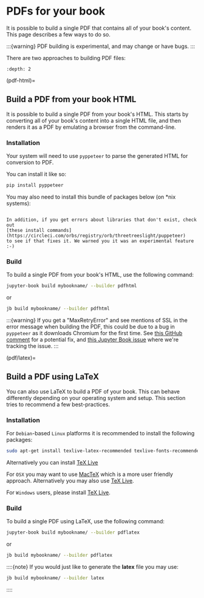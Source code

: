 # PDFs for your book

It is possible to build a single PDF that contains all of your book's content. This
page describes a few ways to do so.

:::{warning}
PDF building is experimental, and may change or have bugs.
:::

There are two approaches to building PDF files:

```{contents}
:depth: 2
```

(pdf-html)=
## Build a PDF from your book HTML

It is possible to build a single PDF from your book's HTML. This starts by 
converting all of your book's content into a single HTML file, and then renders
it as a PDF by emulating a browser from the command-line.

### Installation

Your system will need to use `pyppeteer` to parse the generated HTML for
conversion to PDF.

You can install it like so:

```bash
pip install pyppeteer
```

You may also need to install this bundle of packages below (on *nix systems):

```{literalinclude} ../../.github/workflows/pyppeteer_reqs.txt
```

```{margin}
In addition, if you get errors about libraries that don't exist, check out
[these install commands](https://circleci.com/orbs/registry/orb/threetreeslight/puppeteer)
to see if that fixes it. We warned you it was an experimental feature :-)
```

### Build

To build a single PDF from your book's HTML, use the following command:

```bash
jupyter-book build mybookname/ --builder pdfhtml
```

or

```bash
jb build mybookname/ --builder pdfhtml
```

:::{warning}
If you get a "MaxRetryError" and see mentions of SSL in the error message when building the PDF,
this could be due to a bug in `pyppeteer` as it downloads Chromium for the first time.
See [this GitHub comment](https://github.com/miyakogi/pyppeteer/issues/258#issuecomment-563075764)
for a potential fix, and [this Jupyter Book issue](https://github.com/executablebooks/jupyter-book/issues/593)
where we're tracking the issue.
:::

(pdf/latex)=
## Build a PDF using LaTeX

You can also use LaTeX to build a PDF of your book. This can behave differently depending on your
operating system and setup. This section tries to recommend a few best-practices.

### Installation

For `Debian`-based `Linux` platforms it is recommended to install the following packages:

```bash
sudo apt-get install texlive-latex-recommended texlive-fonts-recommended texlive-latex-extra latexmk
```

Alternatively you can install [TeX Live](https://www.tug.org/texlive/quickinstall.html)

For `OSX` you may want to use [MacTeX](http://www.tug.org/mactex/) which is a more
user friendly approach. Alternatively you may also use [TeX Live](https://www.tug.org/texlive/quickinstall.html).

For `Windows` users, please install [TeX Live](https://www.tug.org/texlive/windows.html).

### Build

To build a single PDF using LaTeX, use the following command:

```bash
jupyter-book build mybookname/ --builder pdflatex
```

or

```bash
jb build mybookname/ --builder pdflatex
```

::::{note}
If you would just like to generate the **latex** file you may use:

```bash
jb build mybookname/ --builder latex
```

::::
